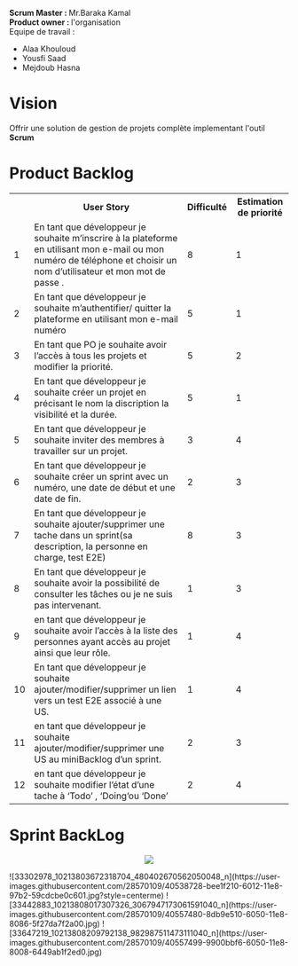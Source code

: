 <b>Scrum Master : </b> Mr.Baraka Kamal </br>
<b>Product owner : </b> l'organisation </br>
Equipe de travail : </br>
         <ul>
            <li>Alaa Khouloud</li>
            <li>Yousfi Saad</li>
            <li>Mejdoub Hasna</li>
         </ul>

<h1>Vision</h1>
<p>Offrir une solution de gestion de projets complète implementant l'outil <b>Scrum</b></p>

<h1>Product Backlog</h1> 
<table>
  <tr>
    <th></th>
    <th>User Story</th> 
    <th>Difficulté</th>
    <th>Estimation de priorité</th>
  </tr>
  <tr>
    <td>1</td>
    <td>En tant que développeur je souhaite m’inscrire à la plateforme en utilisant mon e-mail ou mon numéro de téléphone et choisir un nom d’utilisateur et mon mot de passe .</td> 
    <td>8</td> 
    <td>1</td>
  </tr>
  <tr>
    <td>2</td>
    <td>En tant que développeur je souhaite m’authentifier/ quitter la plateforme en utilisant mon e-mail numéro </td> 
    <td>5</td> 
    <td>1</td>
  </tr>
  <tr>
    <td>3</td>
    <td>En tant que PO je souhaite avoir l’accès à tous les projets et modifier la priorité.</td> 
    <td>5</td> 
    <td>2</td>
  </tr>
  <tr>
    <td>4</td>
    <td> En tant que développeur je souhaite créer un projet en précisant le nom la discription la visibilité et la durée.</td> 
    <td>5</td> 
    <td>1</td>
  </tr>
  <tr>
    <td>5</td>
    <td>En tant que développeur je souhaite inviter des membres à travailler sur un projet.</td> 
    <td>3</td> 
    <td>4</td>
  </tr>
  <tr>
    <td>6</td>
    <td>En tant que développeur je souhaite créer un sprint avec un numéro, une date de début et une date de fin.</td> 
    <td>2</td> 
    <td>3</td>
  </tr>
  <tr>
    <td>7</td>
    <td>En tant que développeur je souhaite ajouter/supprimer une tache dans un sprint(sa description, la personne en charge, test E2E)     </td> 
    <td>8</td> 
    <td>3</td>
  </tr>
  <tr>
    <td>8</td>
    <td>En tant que développeur je souhaite avoir la possibilité de consulter les tâches ou je ne suis pas intervenant.</td> 
    <td>1</td> 
    <td>3</td>
  </tr>
  <tr>
    <td>9</td>
    <td>en tant que développeur je souhaite avoir l’accès à la liste des personnes ayant accès au projet ainsi que leur rôle.</td> 
    <td>1</td> 
    <td>4</td>
  </tr>
  <tr>
    <td>10</td>
    <td>En tant que développeur je souhaite ajouter/modifier/supprimer un lien vers un test E2E associé à une US.</td> 
    <td>1</td> 
    <td>4</td>
  </tr>
  <tr>
    <td>11</td>
    <td>en tant que développeur je souhaite ajouter/modifier/supprimer une US au miniBacklog d’un sprint. </td> 
    <td>2</td> 
    <td>3</td>
  </tr>
  <tr>
    <td>12</td>
    <td>en tant que développeur je souhaite modifier l’état d’une tache à ‘Todo’ , ‘Doing’ou ‘Done’</td> 
    <td>2</td> 
    <td>4</td>
  </tr>
</table>


<h1>Sprint BackLog</h1>
<p align="center">
  <img src="https://user-images.githubusercontent.com/28570109/40538728-bee1f210-6012-11e8-97b2-59cdcbe0c601.jpg">
</p>
![33302978_10213803672318704_480402670562050048_n](https://user-images.githubusercontent.com/28570109/40538728-bee1f210-6012-11e8-97b2-59cdcbe0c601.jpg?style=centerme)
![33442883_10213808017307326_3067947173061591040_n](https://user-images.githubusercontent.com/28570109/40557480-8db9e510-6050-11e8-8086-5f27da7f2a00.jpg)
![33647219_10213808209792138_982987511473111040_n](https://user-images.githubusercontent.com/28570109/40557499-9900bbf6-6050-11e8-8008-6449ab1f2ed0.jpg)

